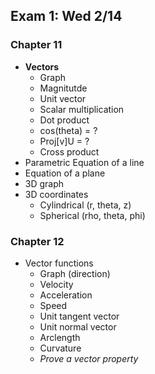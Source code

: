 Exam 1: Wed 2/14
----------------

### Chapter 11

+ __Vectors__
   + Graph
   + Magnitutde
   + Unit vector
   + Scalar multiplication
   + Dot product
   + cos(theta) = ?
   + Proj[v]U = ?
   + Cross product
+ Parametric Equation of a line
+ Equation of a plane
+ 3D graph
+ 3D coordinates
   + Cylindrical (r, theta, z)
   + Spherical (rho, theta, phi)

### Chapter 12
+ Vector functions
   + Graph (direction)
   + Velocity
   + Acceleration
   + Speed
   + Unit tangent vector
   + Unit normal vector
   + Arclength
   + Curvature
   + _Prove a vector property_
